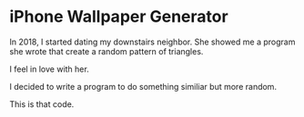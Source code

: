 # iPhone Wallpaper Generator

In 2018, I started dating my downstairs neighbor. 
She showed me a program she wrote that create a random pattern
of triangles.

I feel in love with her.

I decided to write a program to do something similiar but more random.

This is that code.

